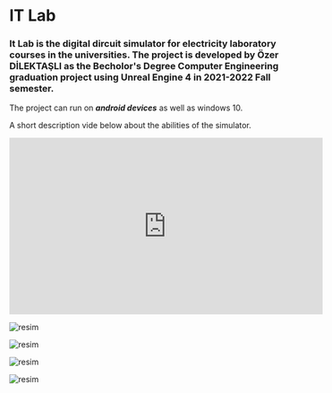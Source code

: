 # IT Lab

### It Lab is the digital dircuit simulator for electricity laboratory courses in the universities. The project is developed by Özer DİLEKTAŞLI as the Becholor's Degree Computer Engineering graduation project using Unreal Engine 4 in 2021-2022 Fall semester.

The project can run on **_android devices_** as well as windows 10.

A short description vide below about the abilities of the simulator.



<p><iframe width="560" height="315" src="https://www.youtube.com/watch?v=xxZhEjW10kU&t" title="YouTube video player" frameborder="0" allow="accelerometer; autoplay; clipboard-write; encrypted-media; gyroscope; picture-in-picture" allowfullscreen></iframe></p>



![resim](https://user-images.githubusercontent.com/61044813/157501642-6ee078bd-110c-4adb-86f8-713454611d61.png)

![resim](https://user-images.githubusercontent.com/61044813/157501695-df762bbc-5b70-4c63-b8cf-f0a1d1b63715.png)

![resim](https://user-images.githubusercontent.com/61044813/157501814-b502510f-cef9-45ff-9f5c-548fdd37f3ac.png)

![resim](https://user-images.githubusercontent.com/61044813/157501854-bfbe6876-a723-421c-b1f8-59d0efa1be16.png)
